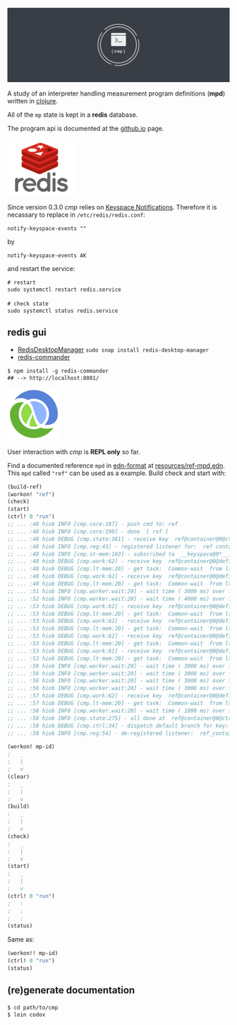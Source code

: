 ![cmp](docs/cmp_logo.png)

A study of an interpreter handling
measurement program definitions
(**mpd**) written in [clojure](https://clojure.org/).

All of the `mp` state is kept in a **redis** database.

The program api is documented at the 
[github.io](https://wactbprot.github.io/cmp/)
page.

![redis](docs/redis_logo.png)

Since version 0.3.0 *cmp* relies on
[Keyspace Notifications](https://redis.io/topics/notifications).
Therefore it is necassary to replace in `/etc/redis/redis.conf`:

```shell
notify-keyspace-events ""
```

by


```shell
notify-keyspace-events AK

```

and restart the service:


```shell
# restart
sudo systemctl restart redis.service

# check state
sudo systemctl status redis.service
```

## redis gui

* [RedisDesktopManager](https://github.com/uglide/RedisDesktopManager) `sudo snap install redis-desktop-manager`
* [redis-commander](https://github.com/joeferner/redis-commander)

```shell
$ npm install -g redis-commander
## --> http://localhost:8081/
```


![clojure](docs/clojure_logo.png)


User interaction with *cmp* is **REPL only** so far.


Find a documented reference `mpd` in
[edn-format](https://github.com/edn-format/edn) 
at [resources/ref-mpd.edn](./resources/ref-mpd.edn).
This `mpd` called `"ref"` can be used as a example.
Build check and start with:


```clojure
(build-ref)
(workon! "ref")
(check)
(start)
(ctrl! 0 "run")
;; ... :48 hiob INFO [cmp.core:187] - push cmd to: ref
;; ... :48 hiob INFO [cmp.core:190] - done  [ ref ]
;; ... :48 hiob DEBUG [cmp.state:361] - receive key  ref@container@0@ctrl and start
;; ... :48 hiob INFO [cmp.reg:43] - registered listener for:  ref container 0 state
;; ... :48 hiob INFO [cmp.st-mem:103] - subscribed to  __keyspace@0*__:ref@container@0@state*
;; ... :48 hiob DEBUG [cmp.work:62] - receive key  ref@container@0@definition@0@0  try to get task and call worker
;; ... :48 hiob DEBUG [cmp.lt-mem:20] - get task:  Common-wait  from ltm
;; ... :48 hiob DEBUG [cmp.work:62] - receive key  ref@container@0@definition@0@1  try to get task and call worker
;; ... :48 hiob DEBUG [cmp.lt-mem:20] - get task:  Common-wait  from ltm
;; ... :51 hiob INFO [cmp.worker.wait:20] - wait time ( 3000 ms) over for  ref@container@0@state@0@0
;; ... :52 hiob INFO [cmp.worker.wait:20] - wait time ( 4000 ms) over for  ref@container@0@state@0@1
;; ... :53 hiob DEBUG [cmp.work:62] - receive key  ref@container@0@definition@1@0  try to get task and call worker
;; ... :53 hiob DEBUG [cmp.lt-mem:20] - get task:  Common-wait  from ltm
;; ... :53 hiob DEBUG [cmp.work:62] - receive key  ref@container@0@definition@1@1  try to get task and call worker
;; ... :53 hiob DEBUG [cmp.lt-mem:20] - get task:  Common-wait  from ltm
;; ... :53 hiob DEBUG [cmp.work:62] - receive key  ref@container@0@definition@1@2  try to get task and call worker
;; ... :53 hiob DEBUG [cmp.lt-mem:20] - get task:  Common-wait  from ltm
;; ... :53 hiob DEBUG [cmp.work:62] - receive key  ref@container@0@definition@1@3  try to get task and call worker
;; ... :53 hiob DEBUG [cmp.lt-mem:20] - get task:  Common-wait  from ltm
;; ... :56 hiob INFO [cmp.worker.wait:20] - wait time ( 3000 ms) over for  ref@container@0@state@1@0
;; ... :56 hiob INFO [cmp.worker.wait:20] - wait time ( 3000 ms) over for  ref@container@0@state@1@1
;; ... :56 hiob INFO [cmp.worker.wait:20] - wait time ( 3000 ms) over for  ref@container@0@state@1@2
;; ... :56 hiob INFO [cmp.worker.wait:20] - wait time ( 3000 ms) over for  ref@container@0@state@1@3
;; ... :57 hiob DEBUG [cmp.work:62] - receive key  ref@container@0@definition@2@0  try to get task and call worker
;; ... :57 hiob DEBUG [cmp.lt-mem:20] - get task:  Common-wait  from ltm
;; ... :58 hiob INFO [cmp.worker.wait:20] - wait time ( 1000 ms) over for  ref@container@0@state@2@0
;; ... :58 hiob INFO [cmp.state:275] - all done at  ref@container@0@ctrl  (run branch)
;; ... :58 hiob DEBUG [cmp.ctrl:34] - dispatch default branch for key:  ref@container@0@ctrl
;; ... :58 hiob INFO [cmp.reg:54] - de-registered listener:  ref_container_0_state

```

```clojure
(workon! mp-id)
;   _
;   |
;   v
(clear)
;   _
;   |
;   v
(build)
;   _
;   |
;   v
(check)
;   _
;   |
;   v
(start)
;   _
;   |
;   v
(ctrl! 0 "run")
;   :
;   :
;   :
(status)
```

Same as:

```clojure
(workon!! mp-id)
(ctrl! 0 "run")
(status)
```

## (re)generate documentation

```shell
$ cd path/to/cmp
$ lein codox
```
